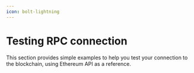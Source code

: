 ```yaml
---
icon: bolt-lightning
---
```


# Testing RPC connection

This section provides simple examples to help you test your connection to the blockchain, using Ethereum API as a reference.

